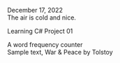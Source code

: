 December 17, 2022  
The air is cold and nice.

Learning C# Project 01

A word frequency counter  
Sample text, War & Peace by Tolstoy